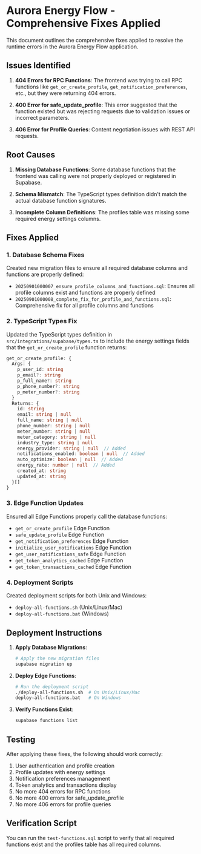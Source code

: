# Aurora Energy Flow - Comprehensive Fixes Applied

This document outlines the comprehensive fixes applied to resolve the runtime errors in the Aurora Energy Flow application.

## Issues Identified

1. **404 Errors for RPC Functions**: The frontend was trying to call RPC functions like `get_or_create_profile`, `get_notification_preferences`, etc., but they were returning 404 errors.

2. **400 Error for safe_update_profile**: This error suggested that the function existed but was rejecting requests due to validation issues or incorrect parameters.

3. **406 Error for Profile Queries**: Content negotiation issues with REST API requests.

## Root Causes

1. **Missing Database Functions**: Some database functions that the frontend was calling were not properly deployed or registered in Supabase.

2. **Schema Mismatch**: The TypeScript types definition didn't match the actual database function signatures.

3. **Incomplete Column Definitions**: The profiles table was missing some required energy settings columns.

## Fixes Applied

### 1. Database Schema Fixes

Created new migration files to ensure all required database columns and functions are properly defined:

- `20250901000007_ensure_profile_columns_and_functions.sql`: Ensures all profile columns exist and functions are properly defined
- `20250901000008_complete_fix_for_profile_and_functions.sql`: Comprehensive fix for all profile columns and functions

### 2. TypeScript Types Fix

Updated the TypeScript types definition in `src/integrations/supabase/types.ts` to include the energy settings fields that the `get_or_create_profile` function returns:

```typescript
get_or_create_profile: {
  Args: {
    p_user_id: string
    p_email?: string
    p_full_name?: string
    p_phone_number?: string
    p_meter_number?: string
  }
  Returns: {
    id: string
    email: string | null
    full_name: string | null
    phone_number: string | null
    meter_number: string | null
    meter_category: string | null
    industry_type: string | null
    energy_provider: string | null  // Added
    notifications_enabled: boolean | null  // Added
    auto_optimize: boolean | null  // Added
    energy_rate: number | null  // Added
    created_at: string
    updated_at: string
  }[]
}
```

### 3. Edge Function Updates

Ensured all Edge Functions properly call the database functions:

- `get_or_create_profile` Edge Function
- `safe_update_profile` Edge Function
- `get_notification_preferences` Edge Function
- `initialize_user_notifications` Edge Function
- `get_user_notifications_safe` Edge Function
- `get_token_analytics_cached` Edge Function
- `get_token_transactions_cached` Edge Function

### 4. Deployment Scripts

Created deployment scripts for both Unix and Windows:

- `deploy-all-functions.sh` (Unix/Linux/Mac)
- `deploy-all-functions.bat` (Windows)

## Deployment Instructions

1. **Apply Database Migrations**:
   ```bash
   # Apply the new migration files
   supabase migration up
   ```

2. **Deploy Edge Functions**:
   ```bash
   # Run the deployment script
   ./deploy-all-functions.sh  # On Unix/Linux/Mac
   deploy-all-functions.bat   # On Windows
   ```

3. **Verify Functions Exist**:
   ```bash
   supabase functions list
   ```

## Testing

After applying these fixes, the following should work correctly:

1. User authentication and profile creation
2. Profile updates with energy settings
3. Notification preferences management
4. Token analytics and transactions display
5. No more 404 errors for RPC functions
6. No more 400 errors for safe_update_profile
7. No more 406 errors for profile queries

## Verification Script

You can run the `test-functions.sql` script to verify that all required functions exist and the profiles table has all required columns.